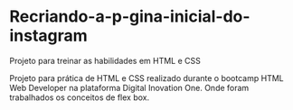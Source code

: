 # Recriando-a-p-gina-inicial-do-instagram
Projeto para treinar as habilidades em HTML e CSS

Projeto para prática de HTML e CSS realizado durante o bootcamp HTML Web Developer na plataforma Digital Inovation One. 
Onde foram trabalhados os conceitos de flex box.
